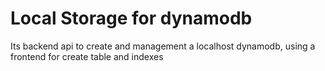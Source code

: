 # Local Storage for dynamodb

Its backend api to create and management a localhost dynamodb, using a frontend for create table and indexes
